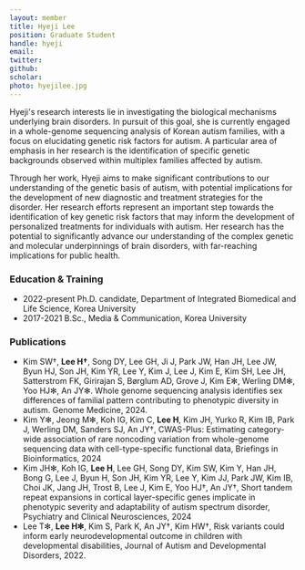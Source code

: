 ```yaml
---
layout: member
title: Hyeji Lee
position: Graduate Student
handle: hyeji
email:
twitter:
github:
scholar: 
photo: hyejilee.jpg
---
```


Hyeji's research interests lie in investigating the biological mechanisms underlying brain disorders. In pursuit of this goal, she is currently engaged in a whole-genome sequencing analysis of Korean autism families, with a focus on elucidating genetic risk factors for autism. A particular area of emphasis in her research is the identification of specific genetic backgrounds observed within multiplex families affected by autism.

Through her work, Hyeji aims to make significant contributions to our understanding of the genetic basis of autism, with potential implications for the development of new diagnostic and treatment strategies for the disorder. Her research efforts represent an important step towards the identification of key genetic risk factors that may inform the development of personalized treatments for individuals with autism. Her research has the potential to significantly advance our understanding of the complex genetic and molecular underpinnings of brain disorders, with far-reaching implications for public health.


### Education & Training
- 2022-present Ph.D. candidate, Department of Integrated Biomedical and Life Science, Korea University
- 2017-2021 B.Sc., Media & Communication, Korea University


### Publications
- Kim SW†, **Lee H†**, Song DY, Lee GH, Ji J, Park JW, Han JH, Lee JW, Byun HJ, Son JH, Kim YR, Lee Y, Kim J, Lee J, Kim E, Kim SH, Lee JH, Satterstrom FK, Girirajan S, Børglum AD, Grove J, Kim E✻, Werling DM✻, Yoo HJ✻, An JY✻. Whole genome sequencing analysis identifies sex differences of familial pattern contributing to phenotypic diversity in autism. Genome Medicine, 2024.
- Kim Y✻, Jeong M✻, Koh IG, Kim C, **Lee H**, Kim JH, Yurko R, Kim IB, Park J, Werling DM, Sanders SJ, An JY†, CWAS-Plus: Estimating category-wide association of rare noncoding variation from whole-genome sequencing data with cell-type-specific functional data, Briefings in Bioinformatics, 2024
- Kim JH✻, Koh IG, **Lee H**, Lee GH, Song DY, Kim SW, Kim Y, Han JH, Bong G, Lee J, Byun H, Son JH, Kim YR, Lee Y, Kim JJ, Park JW, Kim IB, Choi JK, Jang JH, Trost B, Lee J, Kim E, Yoo HJ†, An JY†, Short tandem repeat expansions in cortical layer-specific genes implicate in phenotypic severity and adaptability of autism spectrum disorder, Psychiatry and Clinical Neurosciences, 2024
- Lee T✻, **Lee H✻**, Kim S, Park K, An JY†, Kim HW†, Risk variants could inform early neurodevelopmental outcome in children with developmental disabilities, Journal of Autism and Developmental Disorders, 2022.

